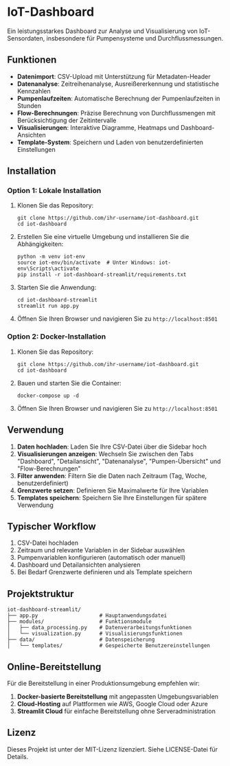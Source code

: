 # IoT-Dashboard

Ein leistungsstarkes Dashboard zur Analyse und Visualisierung von IoT-Sensordaten, insbesondere für Pumpensysteme und Durchflussmessungen.

## Funktionen

- **Datenimport**: CSV-Upload mit Unterstützung für Metadaten-Header
- **Datenanalyse**: Zeitreihenanalyse, Ausreißererkennung und statistische Kennzahlen
- **Pumpenlaufzeiten**: Automatische Berechnung der Pumpenlaufzeiten in Stunden
- **Flow-Berechnungen**: Präzise Berechnung von Durchflussmengen mit Berücksichtigung der Zeitintervalle
- **Visualisierungen**: Interaktive Diagramme, Heatmaps und Dashboard-Ansichten
- **Template-System**: Speichern und Laden von benutzerdefinierten Einstellungen

## Installation

### Option 1: Lokale Installation

1. Klonen Sie das Repository:
   ```
   git clone https://github.com/ihr-username/iot-dashboard.git
   cd iot-dashboard
   ```

2. Erstellen Sie eine virtuelle Umgebung und installieren Sie die Abhängigkeiten:
   ```
   python -m venv iot-env
   source iot-env/bin/activate  # Unter Windows: iot-env\Scripts\activate
   pip install -r iot-dashboard-streamlit/requirements.txt
   ```

3. Starten Sie die Anwendung:
   ```
   cd iot-dashboard-streamlit
   streamlit run app.py
   ```

4. Öffnen Sie Ihren Browser und navigieren Sie zu `http://localhost:8501`

### Option 2: Docker-Installation

1. Klonen Sie das Repository:
   ```
   git clone https://github.com/ihr-username/iot-dashboard.git
   cd iot-dashboard
   ```

2. Bauen und starten Sie die Container:
   ```
   docker-compose up -d
   ```

3. Öffnen Sie Ihren Browser und navigieren Sie zu `http://localhost:8501`

## Verwendung

1. **Daten hochladen**: Laden Sie Ihre CSV-Datei über die Sidebar hoch
2. **Visualisierungen anzeigen**: Wechseln Sie zwischen den Tabs "Dashboard", "Detailansicht", "Datenanalyse", "Pumpen-Übersicht" und "Flow-Berechnungen"
3. **Filter anwenden**: Filtern Sie die Daten nach Zeitraum (Tag, Woche, benutzerdefiniert)
4. **Grenzwerte setzen**: Definieren Sie Maximalwerte für Ihre Variablen
5. **Templates speichern**: Speichern Sie Ihre Einstellungen für spätere Verwendung

## Typischer Workflow

1. CSV-Datei hochladen
2. Zeitraum und relevante Variablen in der Sidebar auswählen
3. Pumpenvariablen konfigurieren (automatisch oder manuell)
4. Dashboard und Detailansichten analysieren
5. Bei Bedarf Grenzwerte definieren und als Template speichern

## Projektstruktur

```
iot-dashboard-streamlit/
├── app.py                    # Hauptanwendungsdatei
├── modules/                  # Funktionsmodule
│   ├── data_processing.py    # Datenverarbeitungsfunktionen
│   └── visualization.py      # Visualisierungsfunktionen
├── data/                     # Datenspeicherung
│   └── templates/            # Gespeicherte Benutzereinstellungen
```

## Online-Bereitstellung

Für die Bereitstellung in einer Produktionsumgebung empfehlen wir:

1. **Docker-basierte Bereitstellung** mit angepassten Umgebungsvariablen
2. **Cloud-Hosting** auf Plattformen wie AWS, Google Cloud oder Azure
3. **Streamlit Cloud** für einfache Bereitstellung ohne Serveradministration

## Lizenz

Dieses Projekt ist unter der MIT-Lizenz lizenziert. Siehe LICENSE-Datei für Details. 